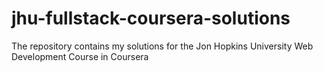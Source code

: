 # jhu-fullstack-coursera-solutions
The repository contains my solutions for the Jon Hopkins University Web Development Course in Coursera
